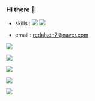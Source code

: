 ### Hi there 👋


* skills : <img src="https://img.shields.io/badge/Android-3DDC84?style=flat-square&logo=Android&logoColor=white"/> <img src="https://img.shields.io/badge/java-007396?style=flat-square&logo=java&logoColor=white"/>

* email : redalsdn7@naver.com

![](https://github-profile-summary-cards.vercel.app/api/cards/profile-details?username=MinWoo-Noh&theme=vue)

![](https://github-profile-summary-cards.vercel.app/api/cards/repos-per-language?username=MinWoo-Noh&theme=default)

![](https://github-profile-summary-cards.vercel.app/api/cards/most-commit-language?username=MinWoo-Noh&theme=default)

![](https://github-profile-summary-cards.vercel.app/api/cards/stats?username=MinWoo-Noh&theme=default)

![](https://github-profile-summary-cards.vercel.app/api/cards/productive-time?username=MinWoo-Noh&theme=default)

<!-- ![Anurag's GitHub stats](https://github-readme-stats.vercel.app/api?username=MinWoo-Noh&show_icons=true&theme=radical) -->
<!--
**MinWoo-Noh/MinWoo-Noh** is a ✨ _special_ ✨ repository because its `README.md` (this file) appears on your GitHub profile.

Here are some ideas to get you started:

- 🔭 I’m currently working on ...
- 🌱 I’m currently learning ...
- 👯 I’m looking to collaborate on ...
- 🤔 I’m looking for help with ...
- 💬 Ask me about ...
- 📫 How to reach me: ...
- 😄 Pronouns: ...
- ⚡ Fun fact: ...
-->
